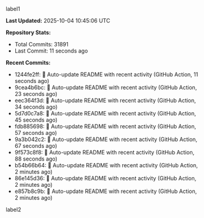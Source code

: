 
label1 
<!-- ACTIVITY_START -->
**Last Updated:** 2025-10-04 10:45:06 UTC

**Repository Stats:**
- Total Commits: 31891
- Last Commit: 11 seconds ago

**Recent Commits:**
- 1244fe2ff: 🤖 Auto-update README with recent activity (GitHub Action, 11 seconds ago)
- 9cea4b6bc: 🤖 Auto-update README with recent activity (GitHub Action, 23 seconds ago)
- eec364f3d: 🤖 Auto-update README with recent activity (GitHub Action, 34 seconds ago)
- 5d7d0c7a8: 🤖 Auto-update README with recent activity (GitHub Action, 45 seconds ago)
- fdb885698: 🤖 Auto-update README with recent activity (GitHub Action, 57 seconds ago)
- 9a3b042c2: 🤖 Auto-update README with recent activity (GitHub Action, 67 seconds ago)
- 9f573c8f8: 🤖 Auto-update README with recent activity (GitHub Action, 88 seconds ago)
- b54b66b64: 🤖 Auto-update README with recent activity (GitHub Action, 2 minutes ago)
- 86e145d36: 🤖 Auto-update README with recent activity (GitHub Action, 2 minutes ago)
- e857b8c9b: 🤖 Auto-update README with recent activity (GitHub Action, 2 minutes ago)
<!-- ACTIVITY_END -->

label2
